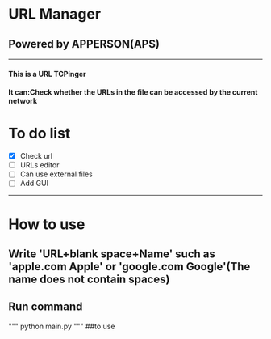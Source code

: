 # URL Manager

## Powered by APPERSON(APS)

---

#### This is a URL TCPinger

#### It can:Check whether the URLs in the file can be accessed by the current network

# To do list

- [X]  Check url
- [ ]  URLs editor
- [ ]  Can use external files
- [ ]  Add GUI

---

# How to use

## Write 'URL+blank space+Name' such as 'apple.com Apple' or 'google.com Google'(The name does not contain spaces)
## Run command
"""
python main.py
"""
##to use